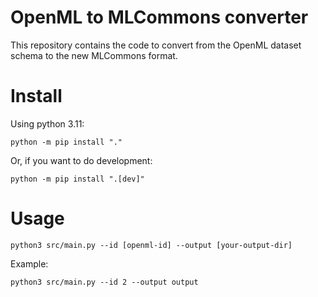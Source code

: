 # OpenML to MLCommons converter 

This repository contains the code to convert from the OpenML dataset schema to the new MLCommons 
format.


# Install
Using python 3.11:
```
python -m pip install "."
``` 
Or, if you want to do development:
```
python -m pip install ".[dev]"
```

# Usage
```
python3 src/main.py --id [openml-id] --output [your-output-dir]
```
Example:
```
python3 src/main.py --id 2 --output output
```



